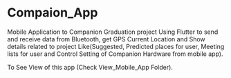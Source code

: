# Compaion_App
Mobile Application to Companion Graduation project Using Flutter to send and receive data from Bluetooth, get GPS Current Location and Show details related to project Like(Suggested, Predicted places for user, Meeting lists for user and Control Setting of Companion Hardware from mobile app).

To See View of this app (Check View_Mobile_App Folder).
